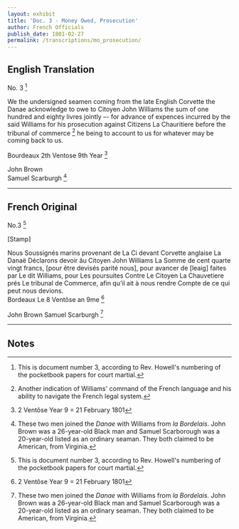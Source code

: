 ```yaml
---
layout: exhibit
title: 'Doc. 3 - Money Owed, Prosecution'
author: French Officials
publish_date: 1801-02-27
permalink: /transcriptions/mo_prosecution/
---
```


## English Translation

No. 3 [^1]

We the undersigned seamen coming from the late English Corvette the Danae acknowledge to owe to Citoyen John Williams the sum of one hundred and eighty livres jointly –- for advance of expences incurred by the said Williams for his prosecution against Citizens La Chauritiere before the tribunal of commerce [^2] he being to account to us for whatever may be coming back to us.

Bourdeaux 2th Ventose 9th Year [^3]

John Brown  
Samuel Scarburgh [^4]

---

## French Original

No.3 [^1]

[Stamp]

 Nous Soussignés marins provenant de La Ci devant Corvette anglaise La Danaë Déclarons devoir âu Citoyen John Williams La Somme de cent quarte vingt francs, [pour être devisés parité nous], pour avancer de [leaig] faites par Le dit Williams, pour Les poursuites Contre Le Citoyen La Chauvetiere prés Le tribunal de Commerce, afin qu’il ait à nous rendre Compte de ce qui peut nous devions.  
 Bordeaux Le 8 Ventôse an 9me [^3]

John Brown
Samuel Scarburgh [^4]

---

## Notes

[^1]: This is document number 3, according to Rev. Howell's numbering of the pocketbook papers for court martial.

[^2]: Another indication of Williams' command of the French language and his ability to navigate the French legal system.

[^3]: 2 Ventôse Year 9 = 21 February 1801

[^4]: These two men joined the *Danae* with Williams from *la Bordelais*. John Brown was a 26-year-old Black man and Samuel Scarborough was a 20-year-old listed as an ordinary seaman. They both claimed to be American, from Virginia.
